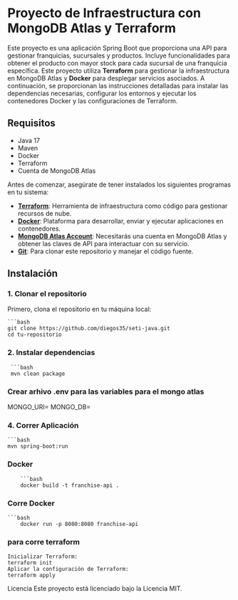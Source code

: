 # Proyecto de Infraestructura con MongoDB Atlas y Terraform

Este proyecto es una aplicación Spring Boot que proporciona una API para gestionar franquicias, sucursales y productos. Incluye funcionalidades para obtener el producto con mayor stock para cada sucursal de una franquicia específica.
Este proyecto utiliza **Terraform** para gestionar la infraestructura en MongoDB Atlas y **Docker** para desplegar servicios asociados. A continuación, se proporcionan las instrucciones detalladas para instalar las dependencias necesarias, configurar los entornos y ejecutar los contenedores Docker y las configuraciones de Terraform.

## Requisitos
- Java 17
- Maven
- Docker
- Terraform
- Cuenta de MongoDB Atlas

Antes de comenzar, asegúrate de tener instalados los siguientes programas en tu sistema:

- **[Terraform](https://www.terraform.io/downloads.html)**: Herramienta de infraestructura como código para gestionar recursos de nube.
- **[Docker](https://www.docker.com/get-started)**: Plataforma para desarrollar, enviar y ejecutar aplicaciones en contenedores.
- **[MongoDB Atlas Account](https://www.mongodb.com/cloud/atlas)**: Necesitarás una cuenta en MongoDB Atlas y obtener las claves de API para interactuar con su servicio.
- **[Git](https://git-scm.com/)**: Para clonar este repositorio y manejar el código fuente.

## Instalación

### 1. Clonar el repositorio

Primero, clona el repositorio en tu máquina local:

    ```bash
    git clone https://github.com/diegos35/seti-java.git 
    cd tu-repositorio

### 2. Instalar dependencias
     ```bash
     mvn clean package

### Crear arhivo .env para las variables para el mongo atlas
MONGO_URI=
MONGO_DB=


### 4. Correr Aplicación
    ```bash
    mvn spring-boot:run

### Docker
        ```bash
        docker build -t franchise-api .

### Corre Docker
    ```bash
        docker run -p 8080:8080 franchise-api
### para corre terraform 
    Inicializar Terraform:  
    terraform init
    Aplicar la configuración de Terraform:  
    terraform apply



Licencia
Este proyecto está licenciado bajo la Licencia MIT.
